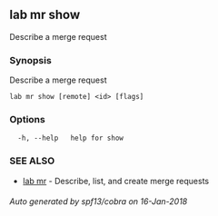 ## lab mr show

Describe a merge request

### Synopsis


Describe a merge request

```
lab mr show [remote] <id> [flags]
```

### Options

```
  -h, --help   help for show
```

### SEE ALSO
* [lab mr](lab_mr.md)	 - Describe, list, and create merge requests

###### Auto generated by spf13/cobra on 16-Jan-2018
